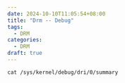 ```yaml
---
date: 2024-10-10T11:05:54+08:00
title: "Drm -- Debug"
tags:
  - DRM
categories:
  - DRM
draft: true
---
```


`cat /sys/kernel/debug/dri/0/summary`
